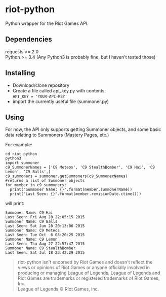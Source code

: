 # riot-python
Python wrapper for the Riot Games API.

Dependencies
-------------
requests >= 2.0  
Python >= 3.4 (Any Python3 is probably fine, but I haven't tested those)  

Installing
----------
* Download/clone repository  
* Create a file called api_key.py with contents:  
    `API_KEY = 'YOUR-API-KEY'`  
* import the currently useful file (summoner.py)  

Using
-------
For now, the API only supports getting Summoner objects, and some basic data relating to Summoners (Mastery Pages, etc.)

For example: 
```python3
cd riot-python
python3
import summoner
c9_SummonerNames = ['C9 Meteos', 'C9 StealthBomber', 'C9 Hai', 'C9 Lemon', 'C9 Balls',]
c9_summoners = summoner.getSummoners(c9_SummonerNames) 
#returns a list of Summoner objects
for member in c9_summoners:
  print("Summoner Name: {}".format(member.summonerName))
  print("Last Seen: {}".format(member.revisionDate.ctime()))
```
will print:
```
Summoner Name: C9 Hai
Last Seen: Fri Aug 28 22:05:15 2015
Summoner Name: C9 Balls
Last Seen: Sat Jun 20 20:13:06 2015
Summoner Name: C9 Meteos
Last Seen: Tue Oct  6 05:20:25 2015
Summoner Name: C9 Lemon
Last Seen: Thu Aug 27 22:57:47 2015
Summoner Name: C9 StealthBomber
Last Seen: Sat Jul 18 23:42:29 2015
```

> riot-python isn't endorsed by Riot Games and doesn't reflect the views or opinions of Riot Games or anyone officially involved in producing or managing League of Legends. League of Legends and Riot Games are trademarks or registered trademarks of Riot Games, Inc.  
League of Legends © Riot Games, Inc.
